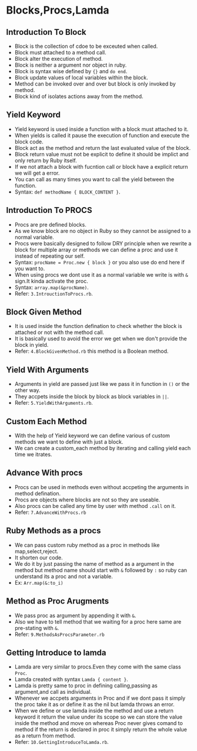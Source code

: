 # Blocks,Procs,Lamda 
 ## Introduction To Block
  - Block is the collection of cdoe to be exceuted when called.
  - Block must attached to a method call.
  - Block alter the execution of method.
  - Block is neither a argument nor object in ruby.
  - Block is syntax wise defined by `{}` and `do end`.
  - Block update values of local variables within the block.
  - Method can be invoked over and over but block is only invoked by method.
  - Block kind of isolates actions away from the method.

 ## Yield Keyword
  - Yield keyword is used inside a function with a block must attached to it.
  - When yields is called it pause the execution of function and execute the block code.
  - Block act as the method and return the last evaluated value of the block.
  - Block return value must not be explicit to define it should be implict and only return by Ruby itself.
  - If we not attach a block with fucntion call or block have a explicit return we will get a error.
  - You can call as many times you want to call the yield between the function.
  - Syntax: `def methodName { BLOCK_CONTENT }`.

 ## Introduction To PROCS
  - Procs are pre defined blocks.
  - As we know block are no object in Ruby so they cannot be assigned to  a normal variable.
  - Procs were basically designed to follow DRY principle when we rewrite a block for multiple array or methods we can define a proc and use it instead of repeating our self.
  - Syntax: `procName = Proc.new { block }` or you also use do end here if you want to.
  - When using procs we dont use it as a normal variable we write is with `&` sign.It kinda activate the proc.
  - Syntax: `array.map(&procName)`.
  - Refer: `3.IntrouctionToProcs.rb`.

 ## Block Given Method
  - It is used inside the function defination to check whether the block is attached or not with the method call.
  - It is basically used to avoid the error we get when we don't provide the block in yield.
  - Refer: `4.BlockGivenMethod.rb` this method is a Boolean method.

 ## Yield With Arguments
  - Arguments in yield are passed just like we pass it in function in `()` or the other way.
  - They accpets inside the block by block as block variables in `||`.
  - Refer: `5.YieldWithArguments.rb`.

 ## Custom Each Method
  - With the help of Yield keyword we can define various of custom methods we want to define with just a block.
  - We can create a custom_each method by iterating and calling yield each time we itrates.

 ## Advance With procs
  - Procs can be used in methods even without accpeting the arguments in method defination.
  - Procs are objects where blocks are not so they are useable.
  - Also procs can be called any time by user with method `.call` on it.
  - Refer: `7.AdvanceWithProcs.rb`

 ## Ruby Methods as a procs
  - We can pass custom ruby method as a proc in methods like map,select,reject.
  - It shorten our code.
  - We do it by just passing the name of method as a argument in the method but method name should start with `&` followed by `:` so ruby can understand its a proc and not a variable.
  - Ex: `Arr.map(&:to_i)`

 ## Method as Proc Arugments
  - We pass proc as argument by appending it with `&`.
  - Also we have to tell method that we waiting for a proc here same are pre-stating with `&`.
  - Refer: `9.MethodsAsProcsParameter.rb`

 ## Getting Introduce to lamda
  - Lamda are very similar to procs.Even they come with the same class `Proc`.
  - Lamda created with syntax `Lamda { content }`.
  - Lamda is pretty same to proc in defining calling,passing as argument,and call as individual.
  - Whenever we accpets arguments in Proc and if we dont pass it simply the proc take it as or define it as the nil but lamda throws an error.
  - When we define or use lamda inside the method and use a return keyword it return the value under its scope so we can store the value inside the method and move on whereas Proc never gives comand to method if the return is declared in proc it simply return the whole value as a return from method.
  - Refer: `10.GettingIntroduceToLamda.rb`.
